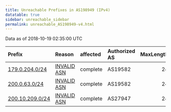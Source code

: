 ```yaml
---
title: Unreachable Prefixes in AS198949 (IPv4)
datatable: true
sidebar: unreachable_sidebar
permalink: unreachable_AS198949-v4.html
---
```


Data as of 2018-10-19 02:35:00 UTC


<div class="datatable-begin"></div>

| Prefix                                                   | Reason                                                                                                  | affected   | Authorized AS   |   MaxLength | Anchor                                         |   unreachable /24s |
|:---------------------------------------------------------|:--------------------------------------------------------------------------------------------------------|:-----------|:----------------|------------:|:-----------------------------------------------|-------------------:|
| [179.0.204.0/24](https://stat.ripe.net/179.0.204.0/24)   | [INVALID ASN](https://rpki-validator.ripe.net/announcement-preview?asn=AS198949&prefix=179.0.204.0/24)  | complete   | AS19582         |          24 | [LACNIC](unreachable_LACNIC_RPKI_Root-v4.html) |                  1 |
| [200.0.63.0/24](https://stat.ripe.net/200.0.63.0/24)     | [INVALID ASN](https://rpki-validator.ripe.net/announcement-preview?asn=AS198949&prefix=200.0.63.0/24)   | complete   | AS19582         |          24 | [LACNIC](unreachable_LACNIC_RPKI_Root-v4.html) |                  1 |
| [200.10.209.0/24](https://stat.ripe.net/200.10.209.0/24) | [INVALID ASN](https://rpki-validator.ripe.net/announcement-preview?asn=AS198949&prefix=200.10.209.0/24) | complete   | AS27947         |          24 | [LACNIC](unreachable_LACNIC_RPKI_Root-v4.html) |                  1 |

<div class="datatable-end"></div>